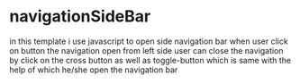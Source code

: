 # navigationSideBar

in this template i use javascript to open side navigation bar
when user click on button the navigation open from left side
user can close the navigation by click on the cross button as well as toggle-button which is same with the help of which he/she open the navigation bar
